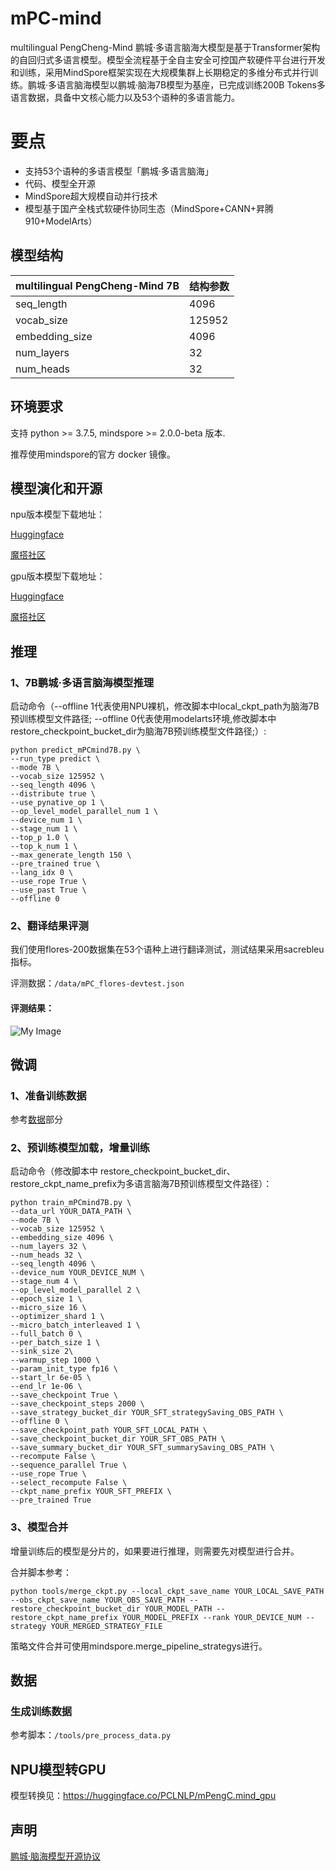 # mPC-mind

multilingual PengCheng-Mind 鹏城·多语言脑海大模型是基于Transformer架构的自回归式多语言模型。模型全流程基于全自主安全可控国产软硬件平台进行开发和训练，采用MindSpore框架实现在大规模集群上长期稳定的多维分布式并行训练。鹏城·多语言脑海模型以鹏城·脑海7B模型为基座，已完成训练200B Tokens多语言数据，具备中文核心能力以及53个语种的多语言能力。

# 要点

* 支持53个语种的多语言模型「鹏城·多语言脑海」
* 代码、模型全开源
* MindSpore超大规模自动并行技术
* 模型基于国产全栈式软硬件协同生态（MindSpore+CANN+昇腾910+ModelArts）

## 模型结构

| multilingual PengCheng-Mind 7B | 结构参数 |
| :---- | :---- |
| seq_length | 4096 |
| vocab_size | 125952 |
| embedding_size | 4096 |
| num_layers | 32 |
|num_heads | 32 |

## 环境要求
支持 python >= 3.7.5, mindspore >= 2.0.0-beta 版本.

推荐使用mindspore的官方 docker 镜像。

## 模型演化和开源

npu版本模型下载地址：

[Huggingface](https://huggingface.co/PCLNLP/mPengC.mind_npu)

[魔搭社区](https://modelscope.cn/models/PCLNLP/mPengC.Mind_npu)

gpu版本模型下载地址：

[Huggingface](https://huggingface.co/PCLNLP/mPengC.mind_gpu)

[魔搭社区](https://modelscope.cn/models/PCLNLP/mPengC.Mind_gpu)

## 推理

### 1、7B鹏城·多语言脑海模型推理

启动命令（--offline 1代表使用NPU裸机，修改脚本中local_ckpt_path为脑海7B预训练模型文件路径; --offline 0代表使用modelarts环境,修改脚本中restore_checkpoint_bucket_dir为脑海7B预训练模型文件路径;）:
```
python predict_mPCmind7B.py \
--run_type predict \
--mode 7B \
--vocab_size 125952 \
--seq_length 4096 \
--distribute true \
--use_pynative_op 1 \
--op_level_model_parallel_num 1 \
--device_num 1 \
--stage_num 1 \
--top_p 1.0 \
--top_k_num 1 \
--max_generate_length 150 \
--pre_trained true \
--lang_idx 0 \
--use_rope True \
--use_past True \
--offline 0
```

### 2、翻译结果评测

我们使用flores-200数据集在53个语种上进行翻译测试，测试结果采用sacrebleu指标。

评测数据：```/data/mPC_flores-devtest.json```

#### 评测结果：

![My Image](docs/评测结果.png)

## 微调

### 1、准备训练数据

参考[数据](#数据)部分

### 2、预训练模型加载，增量训练

启动命令（修改脚本中 restore_checkpoint_bucket_dir、restore_ckpt_name_prefix为多语言脑海7B预训练模型文件路径）：

```
python train_mPCmind7B.py \
--data_url YOUR_DATA_PATH \
--mode 7B \
--vocab_size 125952 \
--embedding_size 4096 \
--num_layers 32 \
--num_heads 32 \
--seq_length 4096 \
--device_num YOUR_DEVICE_NUM \
--stage_num 4 \
--op_level_model_parallel 2 \
--epoch_size 1 \
--micro_size 16 \
--optimizer_shard 1 \
--micro_batch_interleaved 1 \
--full_batch 0 \
--per_batch_size 1 \
--sink_size 2\
--warmup_step 1000 \
--param_init_type fp16 \
--start_lr 6e-05 \
--end_lr 1e-06 \
--save_checkpoint True \
--save_checkpoint_steps 2000 \
--save_strategy_bucket_dir YOUR_SFT_strategySaving_OBS_PATH \
--offline 0 \
--save_checkpoint_path YOUR_SFT_LOCAL_PATH \
--save_checkpoint_bucket_dir YOUR_SFT_OBS_PATH \
--save_summary_bucket_dir YOUR_SFT_summarySaving_OBS_PATH \
--recompute False \
--sequence_parallel True \
--use_rope True \
--select_recompute False \
--ckpt_name_prefix YOUR_SFT_PREFIX \
--pre_trained True
```

### 3、模型合并

增量训练后的模型是分片的，如果要进行推理，则需要先对模型进行合并。

合并脚本参考：
```
python tools/merge_ckpt.py --local_ckpt_save_name YOUR_LOCAL_SAVE_PATH --obs_ckpt_save_name YOUR_OBS_SAVE_PATH --restore_checkpoint_bucket_dir YOUR_MODEL_PATH --restore_ckpt_name_prefix YOUR_MODEL_PREFIX --rank YOUR_DEVICE_NUM --strategy YOUR_MERGED_STRATEGY_FILE
```
策略文件合并可使用mindspore.merge_pipeline_strategys进行。

## 数据

### 生成训练数据

参考脚本：```/tools/pre_process_data.py```




## NPU模型转GPU

模型转换见：https://huggingface.co/PCLNLP/mPengC.mind_gpu

## 声明

[鹏城·脑海模型开源协议](/docs/鹏城·脑海模型开源协议.pdf)
